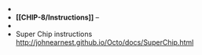 -
- **[[CHIP-8/Instructions]]** –
-
- Super Chip instructions
  http://johnearnest.github.io/Octo/docs/SuperChip.html